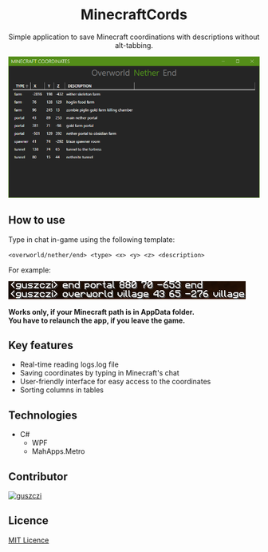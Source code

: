<h1 align="center">MinecraftCords</h1>
<p align="center">Simple application to save Minecraft coordinations with descriptions without alt-tabbing.</p>

<p align="center">
    <img src="https://github.com/guszczi/MinecraftCords/blob/main/preview.png" alt="preview1.png" />
</p>

## How to use

Type in chat in-game using the following template:

```
<overworld/nether/end> <type> <x> <y> <z> <description>
```

For example:

<p>
    <img src="https://github.com/guszczi/MinecraftCords/blob/main/preview2.png" alt="preview2.png" />
</p>

<b>Works only, if your Minecraft path is in AppData folder.</b> </br>
<b>You have to relaunch the app, if you leave the game.</b>

## Key features

- Real-time reading logs.log file
- Saving coordinates by typing in Minecraft's chat
- User-friendly interface for easy access to the coordinates
- Sorting columns in tables

## Technologies

- C#
  - WPF
  - MahApps.Metro

## Contributor

<a href="https://github.com/guszczi"><img src="https://github.com/guszczi.png" alt="guszczi" title="guszczi" width="80" height="80"></a>

## Licence

<a href="https://github.com/guszczi/Wordle/blob/main/LICENSE">MIT Licence</a>
